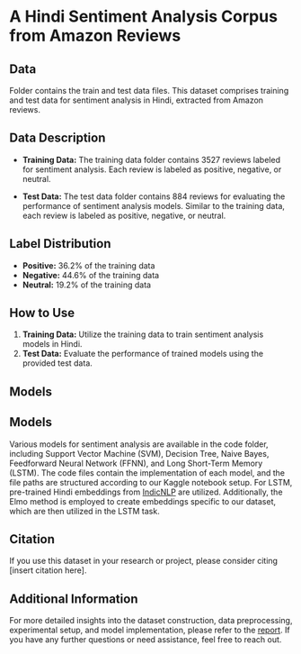 # A Hindi Sentiment Analysis Corpus from Amazon Reviews

## Data
Folder contains the train and test data files. This dataset comprises training and test data for sentiment analysis in Hindi, extracted from Amazon reviews. 

## Data Description
- **Training Data:** The training data folder contains 3527 reviews labeled for sentiment analysis. Each review is labeled as positive, negative, or neutral.
  
- **Test Data:** The test data folder contains 884 reviews for evaluating the performance of sentiment analysis models. Similar to the training data, each review is labeled as positive, negative, or neutral.

## Label Distribution
- **Positive:** 36.2% of the training data
- **Negative:** 44.6% of the training data
- **Neutral:** 19.2% of the training data

## How to Use
1. **Training Data:** Utilize the training data to train sentiment analysis models in Hindi.
2. **Test Data:** Evaluate the performance of trained models using the provided test data.

## Models
## Models
Various models for sentiment analysis are available in the code folder, including Support Vector Machine (SVM), Decision Tree, Naive Bayes, Feedforward Neural Network (FFNN), and Long Short-Term Memory (LSTM). The code files contain the implementation of each model, and the file paths are structured according to our Kaggle notebook setup. For LSTM, pre-trained Hindi embeddings from [IndicNLP](https://drive.google.com/file/d/1g5_dJFI3Sevwi-YMPU67x2jnN-_JzZX6/view?usp=sharing) are utilized. Additionally, the Elmo method is employed to create embeddings specific to our dataset, which are then utilized in the LSTM task.



## Citation
If you use this dataset in your research or project, please consider citing [insert citation here].

## Additional Information
For more detailed insights into the dataset construction, data preprocessing, experimental setup, and model implementation, please refer to the [report](./report.pdf). If you have any further questions or need assistance, feel free to reach out.
